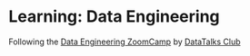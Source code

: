 

# Learning: Data Engineering


Following the [Data Engineering ZoomCamp](https://github.com/DataTalksClub/data-engineering-zoomcamp/)
by [DataTalks Club]()